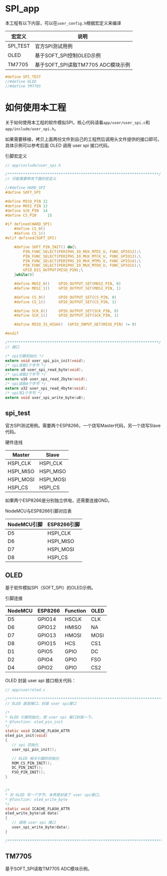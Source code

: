 # SPI_app

本工程有以下内容，可以在`user_config.h`根据宏定义来编译

| 宏定义 | 说明 |
|---|---|
| SPI_TEST | 官方SPI测试用例 |
| OLED | 基于SOFT_SPI控制OLED示例 |
| TM7705 | 基于SOFT_SPI读取TM7705 ADC模块示例 |

```C
#define SPI_TEST
//#define OLED
//#define TM7705
```

# 如何使用本工程

关于如何使用本工程的软件模拟SPI，核心代码请看`app/user/user_spi.c`和`app/include/user_spi.h`。

如果需要移植，拷贝上面两份文件到自己的工程然后调用头文件提供的接口即可。具体示例可以参考后面 OLED 调用 user spi 接口代码。

引脚宏定义

```C
// app/include/user_spi.h

/********************************************************************/
// 可能需要修改下面的宏定义

//#define HARD_SPI
#define SOFT_SPI

#define MISO_PIN 12
#define MOSI_PIN 13
#define SCK_PIN  14
#define CS_PIN	   15

#if defined(HARD_SPI)
	#define CS_0()
	#define CS_1()
#elif defined(SOFT_SPI)

	#define SOFT_PIN_INIT()	do{\
		PIN_FUNC_SELECT(PERIPHS_IO_MUX_MTDI_U, FUNC_GPIO12);\
		PIN_FUNC_SELECT(PERIPHS_IO_MUX_MTCK_U, FUNC_GPIO13);\
		PIN_FUNC_SELECT(PERIPHS_IO_MUX_MTMS_U, FUNC_GPIO14);\
		PIN_FUNC_SELECT(PERIPHS_IO_MUX_MTDO_U, FUNC_GPIO15);\
		GPIO_DIS_OUTPUT(MISO_PIN);\
	}while(0)

	#define MOSI_0()	GPIO_OUTPUT_SET(MOSI_PIN, 0)
	#define MOSI_1()	GPIO_OUTPUT_SET(MOSI_PIN, 1)

	#define CS_0()		GPIO_OUTPUT_SET(CS_PIN, 0)
	#define CS_1()		GPIO_OUTPUT_SET(CS_PIN, 1)

	#define SCK_0()		GPIO_OUTPUT_SET(SCK_PIN, 0)
	#define SCK_1()		GPIO_OUTPUT_SET(SCK_PIN, 1)

	#define MISO_IS_HIGH()	(GPIO_INPUT_GET(MISO_PIN) != 0)

#endif

/********************************************************************/
// 接口

/* spi引脚初始化 */
extern void user_spi_pin_init(void);
/* spi读取1个字节 */
extern u8 user_spi_read_byte(void);
/* spi读取2个字节 */
extern u16 user_spi_read_2byte(void);
/* spi读取4个字节 */
extern u32 user_spi_read_4byte(void);
/* spi写1个字节 */
extern void user_spi_write_byte(u8);
```

## spi_test

官方SPI测试用例。需要两个ESP8266，一个烧写Master代码，另一个烧写Slave代码。

硬件连线

Master | Slave
---|---
HSPI_CLK | HSPI_CLK
HSPI_MISO | HSPI_MISO
HSPI_MOSI | HSPI_MOSI
HSPI_CS | HSPI_CS

如果两个ESP8266是分别独立供电，还需要连接GND。

NodeMCU与ESP8266引脚对应表

NodeMCU引脚 | ESP8266引脚
---|---
D5 | HSPI_CLK
D6 | HSPI_MISO
D7 | HSPI_MOSI
D8 | HSPI_CS


## OLED

基于软件模拟SPI（SOFT_SPI）的OLED示例。

引脚连接

 NodeMCU | ESP8266 | Function | OLED
 ---|---|---|---
 D5 | GPIO14 | HSCLK | CLK
 D6 | GPIO12 | HMISO | NA
 D7 | GPIO13 | HMOSI | MOSI
 D8 | GPIO15 | HCS | CS1
 D1 | GPIO5 | GPIO | DC
 D2 | GPIO4 | GPIO | FSO
 D4 | GPIO2 | GPIO | CS2
 
OLED 封装 user api 接口相关代码： 
 
 ```C
 // app/user/oled.c
 
 /**********************************************************************/
// OLED 底层接口，封装 user spi接口

/*
 * OLED 引脚初始化，把 user spi 接口封装一下。
 * @function: oled_pin_init
 */
static void ICACHE_FLASH_ATTR
oled_pin_init(void)
{
	// spi 初始化
	user_spi_pin_init();

	// OLED 相关引脚的初始化
	ROM_CS_PIN_INIT();
	DC_PIN_INIT();
	FSO_PIN_INIT();
}


/*
 * 对 OLED 写一个字节，本质是封装了 user spi接口。
 * @function: oled_write_byte
 */
static void ICACHE_FLASH_ATTR
oled_write_byte(u8 data)
{
	// 调用 user spi 接口
	user_spi_write_byte(data);
}

/**********************************************************************/
 ```

## TM7705

基于SOFT_SPI读取TM7705 ADC模块示例。
